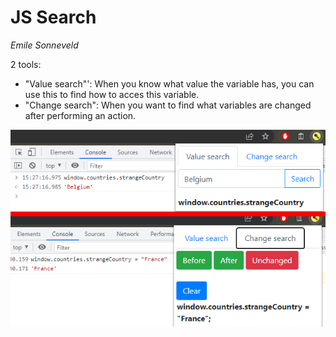 JS Search
=========
_Emile Sonneveld_

2 tools:
- "Value search"': When you know what value the variable has, you can use this to find how to acces this variable.
- "Change search": When you want to find what variables are changed after performing an action.



![](screenshot.png)